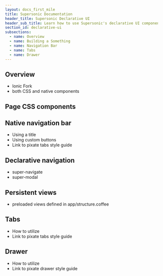 ```yaml
---
layout: docs_first_mile
title: Supersonic Documentation
header_title: Supersonic Declarative UI
header_sub_title: Learn how to use Supersonic's declarative UI components, as well as utilize declarative navigation.
section_id: declarative-ui
subsections:
  - name: Overview
  - name: Building a Something
  - name: Navigation Bar
  - name: Tabs
  - name: Drawer
---
```


## Overview

* Ionic Fork
* both CSS and native components

## Page CSS components

## Native navigation bar

* Using a title
* Using custom buttons
* Link to pixate tabs style guide

## Declarative navigation

* super-navigate
* super-modal

## Persistent views

* preloaded views defined in app/structure.coffee

## Tabs

* How to utilize
* Link to pixate tabs style guide

## Drawer

* How to utilize
* Link to pixate drawer style guide
